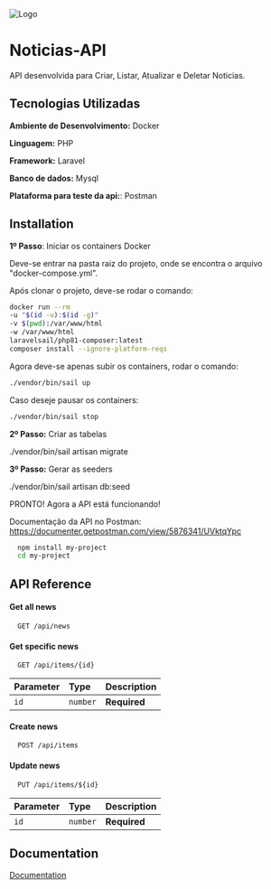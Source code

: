 
![Logo](https://www.opovo.com.br/reboot/includes/assets/img/opovo%20logo.svg)


# Noticias-API

API desenvolvida para Criar, Listar, Atualizar e Deletar Noticias.




## Tecnologias Utilizadas

**Ambiente de Desenvolvimento:** Docker

**Linguagem:** PHP

**Framework:** Laravel

**Banco de dados:** Mysql

**Plataforma para teste da api:**: Postman




## Installation

**1º Passo**: Iniciar os containers Docker

Deve-se entrar na pasta raiz do projeto, onde se encontra o arquivo "docker-compose.yml".

Após clonar o projeto, deve-se rodar o comando:

```bash
docker run --rm
-u "$(id -u):$(id -g)"
-v $(pwd):/var/www/html
-w /var/www/html
laravelsail/php81-composer:latest
composer install --ignore-platform-reqs
```

Agora deve-se apenas subir os containers, rodar o comando:

```bash
./vendor/bin/sail up
```

Caso deseje pausar os containers:

```bash
./vendor/bin/sail stop
```

**2º Passo:** Criar as tabelas

./vendor/bin/sail artisan migrate

**3º Passo:** Gerar as seeders

./vendor/bin/sail artisan db:seed

PRONTO! Agora a API está funcionando!

Documentação da API no Postman: https://documenter.getpostman.com/view/5876341/UVktqYpc

```bash
  npm install my-project
  cd my-project
```
    
## API Reference

#### Get all news

```http
  GET /api/news
```

#### Get specific news

```http
  GET /api/items/{id}
```

| Parameter | Type     | Description                       |
| :-------- | :------- | :-------------------------------- |
| `id`      | `number` | **Required**  |



#### Create news

```http
  POST /api/items
```

#### Update news

```http
  PUT /api/items/${id}
```

| Parameter | Type     | Description                       |
| :-------- | :------- | :-------------------------------- |
| `id`      | `number` | **Required**  |


## Documentation

[Documentation](https://documenter.getpostman.com/view/5876341/UVktqYpc)

